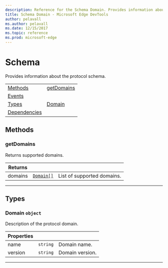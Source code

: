 ```yaml
---
description: Reference for the Schema Domain. Provides information about the protocol schema.
title: Schema Domain - Microsoft Edge DevTools
author: pelavall
ms.author: pelavall
ms.date: 12/15/2017
ms.topic: reference
ms.prod: microsoft-edge
---
```

# Schema
Provides information about the protocol schema.

| | |
|-|-|
| [Methods](#methods) | [getDomains](#getdomains) |
| [Events](#events) |  |
| [Types](#types) | [Domain](#domain) |
| [Dependencies](#dependencies) |  |
## Methods

### getDomains
Returns supported domains. 

</p>

| Returns | | |
|-|-|-|
| domains | [`Domain[]`](#domain) | List of supported domains. |

</p>

---

## Types

### <a name="domain"></a> Domain `object`

Description of the protocol domain.

</p>

| Properties | | |
|-|-|-|
| name | `string` | Domain name. |
| version | `string` | Domain version. |

</p>

---
